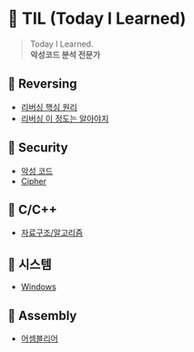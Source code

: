 # 🌸 TIL (Today I Learned)
> Today I Learned.  
> **악성코드 분석 전문가**

## 💎 Reversing
- [리버싱 핵심 원리](./Reversing/Reversing%20핵심%20원리/)
- [리버싱 이 정도는 알아야지](./Reversing/리버싱%20이%20정도는%20알아야지/)

## 📌 Security
- [악성 코드](./malicious%20code/)
- [Cipher](./Cipher/)

## 📌 C/C++
- [자료구조/알고리즘](./Algorithm/)

## 📌 시스템
- [Windows](./Windows/)

## 📌 Assembly
- [어셈블리어](./Assembly/)